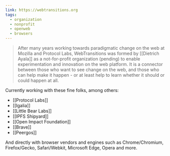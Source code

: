 ```yaml
---
link: https://webtransitions.org
tags:
  - organization
  - nonprofit
  - openweb
  - browsers
---
```

> 


> After many years working towards paradigmatic change on the web at Mozilla and Protocol Labs, WebTransitions was formed by [[Dietrich Ayala]] as a not-for-profit organization (pending) to enable experimentation and innovation on the web platform. It is a connector between those who want to see change on the web, and those who can help make it happen - or at least help to learn whether it should or could happen at all.

Currently working with these fine folks, among others:

- [[Protocol Labs]]
- [[Igalia]]
- [[Little Bear Labs]]
- [[IPFS Shipyard]]
- [[Open Impact Foundation]]
- [[Brave]]
- [[Peergos]]

And directly with browser vendors and engines such as Chrome/Chromium, Firefox/Gecko, Safari/Webkit, Microsoft Edge, Opera and more.